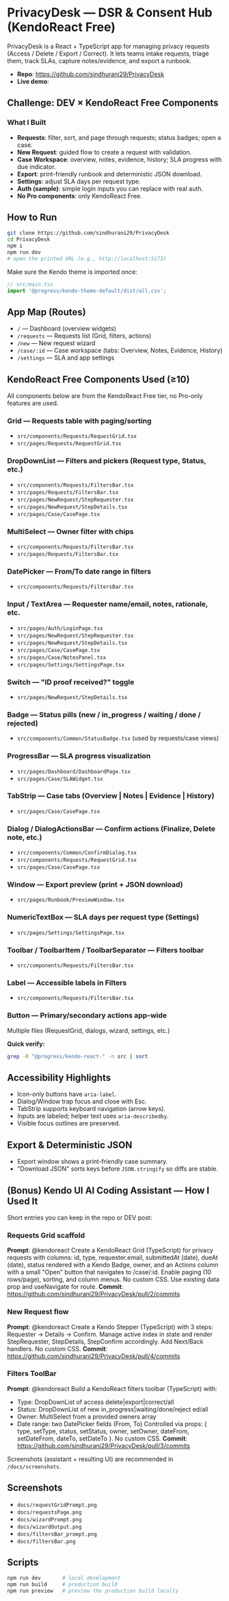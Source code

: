 # PrivacyDesk — DSR & Consent Hub (KendoReact Free)

PrivacyDesk is a React + TypeScript app for managing privacy requests (Access / Delete / Export / Correct). It lets teams intake requests, triage them, track SLAs, capture notes/evidence, and export a runbook.

- **Repo**: https://github.com/sindhurani29/PrivacyDesk
- **Live demo**: 

## Challenge: DEV × KendoReact Free Components

### What I Built

- **Requests**: filter, sort, and page through requests; status badges; open a case.
- **New Request**: guided flow to create a request with validation.
- **Case Workspace**: overview, notes, evidence, history; SLA progress with due indicator.
- **Export**: print-friendly runbook and deterministic JSON download.
- **Settings**: adjust SLA days per request type.
- **Auth (sample)**: simple login inputs you can replace with real auth.
- **No Pro components**: only KendoReact Free.

## How to Run

```bash
git clone https://github.com/sindhurani29/PrivacyDesk
cd PrivacyDesk
npm i
npm run dev
# open the printed URL (e.g., http://localhost:5173)
```

Make sure the Kendo theme is imported once:

```typescript
// src/main.tsx
import '@progress/kendo-theme-default/dist/all.css';
```

## App Map (Routes)

- `/` — Dashboard (overview widgets)
- `/requests` — Requests list (Grid, filters, actions)
- `/new` — New request wizard
- `/case/:id` — Case workspace (tabs: Overview, Notes, Evidence, History)
- `/settings` — SLA and app settings

## KendoReact Free Components Used (≥10)

All components below are from the KendoReact Free tier, no Pro-only features are used.

### Grid — Requests table with paging/sorting
- `src/components/Requests/RequestGrid.tsx`
- `src/pages/Requests/RequestGrid.tsx`

### DropDownList — Filters and pickers (Request type, Status, etc.)
- `src/components/Requests/FiltersBar.tsx`
- `src/pages/Requests/FiltersBar.tsx`
- `src/pages/NewRequest/StepRequester.tsx`
- `src/pages/NewRequest/StepDetails.tsx`
- `src/pages/Case/CasePage.tsx`

### MultiSelect — Owner filter with chips
- `src/components/Requests/FiltersBar.tsx`
- `src/pages/Requests/FiltersBar.tsx`

### DatePicker — From/To date range in filters
- `src/components/Requests/FiltersBar.tsx`

### Input / TextArea — Requester name/email, notes, rationale, etc.
- `src/pages/Auth/LoginPage.tsx`
- `src/pages/NewRequest/StepRequester.tsx`
- `src/pages/NewRequest/StepDetails.tsx`
- `src/pages/Case/CasePage.tsx`
- `src/pages/Case/NotesPanel.tsx`
- `src/pages/Settings/SettingsPage.tsx`

### Switch — "ID proof received?" toggle
- `src/pages/NewRequest/StepDetails.tsx`

### Badge — Status pills (new / in_progress / waiting / done / rejected)
- `src/components/Common/StatusBadge.tsx` (used by requests/case views)

### ProgressBar — SLA progress visualization
- `src/pages/Dashboard/DashboardPage.tsx`
- `src/pages/Case/SLAWidget.tsx`

### TabStrip — Case tabs (Overview | Notes | Evidence | History)
- `src/pages/Case/CasePage.tsx`

### Dialog / DialogActionsBar — Confirm actions (Finalize, Delete note, etc.)
- `src/components/Common/ConfirmDialog.tsx`
- `src/components/Requests/RequestGrid.tsx`
- `src/pages/Case/CasePage.tsx`

### Window — Export preview (print + JSON download)
- `src/pages/Runbook/PreviewWindow.tsx`

### NumericTextBox — SLA days per request type (Settings)
- `src/pages/Settings/SettingsPage.tsx`

### Toolbar / ToolbarItem / ToolbarSeparator — Filters toolbar
- `src/components/Requests/FiltersBar.tsx`

### Label — Accessible labels in Filters
- `src/components/Requests/FiltersBar.tsx`

### Button — Primary/secondary actions app-wide
Multiple files (RequestGrid, dialogs, wizard, settings, etc.)

**Quick verify:**
```bash
grep -R "@progress/kendo-react-" -n src | sort
```

## Accessibility Highlights

- Icon-only buttons have `aria-label`.
- Dialog/Window trap focus and close with Esc.
- TabStrip supports keyboard navigation (arrow keys).
- Inputs are labeled; helper text uses `aria-describedby`.
- Visible focus outlines are preserved.

## Export & Deterministic JSON

- Export window shows a print-friendly case summary.
- "Download JSON" sorts keys before `JSON.stringify` so diffs are stable.

## (Bonus) Kendo UI AI Coding Assistant — How I Used It

Short entries you can keep in the repo or DEV post:

### Requests Grid scaffold
**Prompt**: @kendoreact Create a KendoReact Grid (TypeScript) for privacy requests with columns: id, type, requester.email, submittedAt (date), dueAt (date), status rendered with a Kendo Badge, owner, and an Actions column with a small "Open" button that navigates to /case/:id.
Enable paging (10 rows/page), sorting, and column menus. No custom CSS. Use existing data prop and useNavigate for route.
**Commit**: https://github.com/sindhurani29/PrivacyDesk/pull/2/commits

### New Request flow
**Prompt**: @kendoreact Create a Kendo Stepper (TypeScript) with 3 steps: Requester →
Details → Confirm.
Manage active index in state and render StepRequester, StepDetails, StepConfirm accordingly.
Add Next/Back handlers. No custom CSS.
**Commit**: https://github.com/sindhurani29/PrivacyDesk/pull/4/commits

### Filters ToolBar
**Prompt**: @kendoreact Build a KendoReact filters toolbar (TypeScript) with:
* Type: DropDownList of access delete|export|correct/all
* Status: DropDownList of
new in_progress|waiting/done/reject ed/all
* Owner: MultiSelect from a provided owners array
* Date range: two DatePicker fields
(From, To)
Controlled via props: { type, setType, status, setStatus, owner, setOwner, dateFrom, setDateFrom, dateTo, setDateTo }.
No custom CSS.
**Commit**: https://github.com/sindhurani29/PrivacyDesk/pull/3/commits

Screenshots (assistant + resulting UI) are recommended in `/docs/screenshots`.

## Screenshots

- `docs/requestGridPrompt.png`
- `docs/requestsPage.png`
- `docs/wizardPrompt.png`
- `docs/wizardOutput.png`
- `docs/filtersBar_prompt.png`
- `docs/filtersBar.png`

## Scripts

```bash
npm run dev       # local development
npm run build     # production build
npm run preview   # preview the production build locally
```